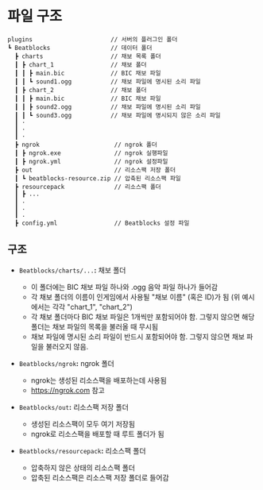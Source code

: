 # 파일 구조

```
plugins                      // 서버의 플러그인 폴더
┗ Beatblocks                 // 데이터 폴더
  ┣ charts                   // 채보 목록 폴더
  ┃ ┣ chart_1                // 채보 폴더
  ┃ ┃ ┣ main.bic             // BIC 채보 파일
  ┃ ┃ ┗ sound1.ogg           // 채보 파일에 명시된 소리 파일
  ┃ ┣ chart_2                // 채보 폴더
  ┃ ┃ ┣ main.bic             // BIC 채보 파일
  ┃ ┃ ┣ sound2.ogg           // 채보 파일에 명시된 소리 파일
  ┃ ┃ ┗ sound3.ogg           // 채보 파일에 명시되지 않은 소리 파일
  ┃ ·
  ┃ ·
  ┃ ·
  ┣ ngrok                     // ngrok 폴더
  ┃ ┣ ngrok.exe               // ngrok 실행파일
  ┃ ┣ ngrok.yml               // ngrok 설정파일
  ┣ out                       // 리소스팩 저장 폴더
  ┃ ┗ beatblocks-resource.zip // 압축된 리소스팩 파일
  ┣ resourcepack              // 리소스팩 폴더
  ┃ ┣ ...
  ┃ .
  ┃ .
  ┃ .
  ┣ config.yml                // Beatblocks 설정 파일
```

## 구조

- `Beatblocks/charts/...`**:** 채보 폴더
   - 이 폴더에는 BIC 채보 파일 하나와 .ogg 음악 파일 하나가 들어감
   - 각 채보 폴더의 이름이 인게임에서 사용될 "채보 이름" (혹은 ID)가 됨 (위 예시에서는 각각 "chart_1", "chart_2")
   - 각 채보 폴더마다 BIC 채보 파일은 1개씩만 포함되어야 함. 그렇지 않으면 해당 폴더는 채보 파일의 목록을 불러올 때 무시됨
   - 채보 파일에 명시된 소리 파일이 반드시 포함되어야 함. 그렇지 않으면 채보 파일을 불러오지 않음.

- `Beatblocks/ngrok`**:** ngrok 폴더
  - ngrok는 생성된 리소스팩을 배포하는데 사용됨
  - https://ngrok.com 참고

- `Beatblocks/out`**:** 리소스팩 저장 폴더
  - 생성된 리소스팩이 모두 여기 저장됨
  - ngrok로 리소스팩을 배포할 때 루트 폴더가 됨

- `Beatblocks/resourcepack`**:** 리소스팩 폴더
  - 압축하지 않은 상태의 리소스팩 폴더
  - 압축된 리소스팩은 리소스팩 저장 폴더로 들어감